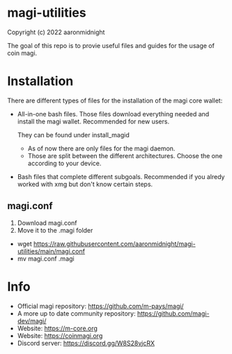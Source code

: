 # magi-utilities
Copyright (c) 2022 aaronmidnight

The goal of this repo is to provie useful files and guides for the usage of coin magi. 

# Installation
There are different types of files for the installation of the magi core wallet:

  * All-in-one bash files. Those files download everything needed and install the magi wallet. Recommended for new users. 
    
    They can be found under install_magid
    - As of now there are only files for the magi daemon.  
    - Those are split between the different architectures. Choose the one according to your device. 
  
  * Bash files that complete different subgoals. Recommended if you alredy worked with xmg but don't know certain steps. 


magi.conf
-----
1) Download magi.conf
2) Move it to the .magi folder
- wget https://raw.githubusercontent.com/aaronmidnight/magi-utilities/main/magi.conf
- mv magi.conf .magi

# Info

- Official magi repository: https://github.com/m-pays/magi/
- A more up to date community repository: https://github.com/magi-dev/magi/
- Website: https://m-core.org
- Website: https://coinmagi.org
- Discord server: https://discord.gg/W8S28vjcRX
